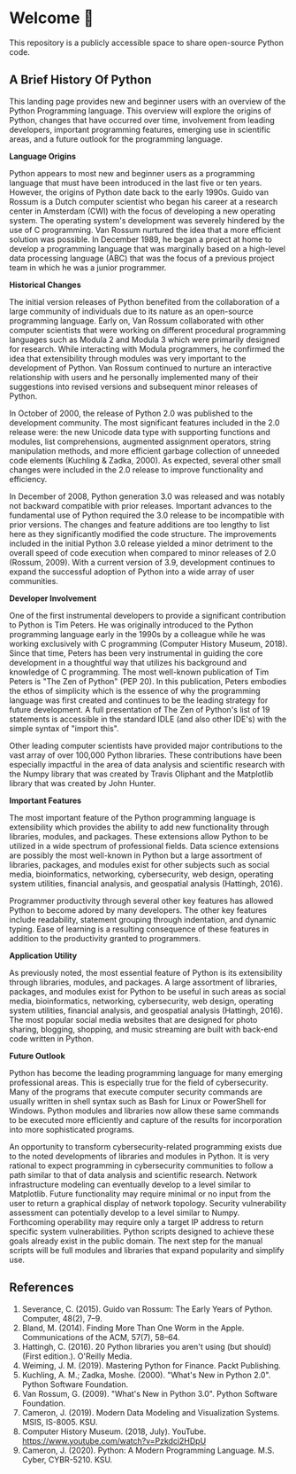 # Welcome 👋

This repository is a publicly accessible space to share open-source Python code.

## A Brief History Of Python

This landing page provides new and beginner users with an overview of the Python Programming language. This overview will explore the origins of Python, changes that have occurred over time, involvement from leading developers, important programming features, emerging use in scientific areas, and a future outlook for the programming language.

**Language Origins**

Python appears to most new and beginner users as a programming language that must have been introduced in the last five or ten years. However, the origins of Python date back to the early 1990s. Guido van Rossum is a Dutch computer scientist who began his career at a research center in Amsterdam (CWI) with the focus of developing a new operating system. The operating system's development was severely hindered by the use of C programming. Van Rossum nurtured the idea that a more efficient solution was possible. In December 1989, he began a project at home to develop a programming language that was marginally based on a high-level data processing language (ABC) that was the focus of a previous project team in which he was a junior programmer.

**Historical Changes**

The initial version releases of Python benefited from the collaboration of a large community of individuals due to its nature as an open-source programming language. Early on, Van Rossum collaborated with other computer scientists that were working on different procedural programming languages such as Modula 2 and Modula 3 which were primarily designed for research. While interacting with Modula programmers, he confirmed the idea that extensibility through modules was very important to the development of Python. Van Rossum continued to nurture an interactive relationship with users and he personally implemented many of their suggestions into revised versions and subsequent minor releases of Python.

In October of 2000, the release of Python 2.0 was published to the development community. The most significant features included in the 2.0 release were: the new Unicode data type with supporting functions and modules, list comprehensions, augmented assignment operators, string manipulation methods, and more efficient garbage collection of unneeded code elements (Kuchling & Zadka, 2000). As expected, several other small changes were included in the 2.0 release to improve functionality and efficiency. 

In December of 2008, Python generation 3.0 was released and was notably not backward compatible with prior releases. Important advances to the fundamental use of Python required the 3.0 release to be incompatible with prior versions. The changes and feature additions are too lengthy to list here as they significantly modified the code structure. The improvements included in the initial Python 3.0 release yielded a minor detriment to the overall speed of code execution when compared to minor releases of 2.0 (Rossum, 2009). With a current version of 3.9, development continues to expand the successful adoption of Python into a wide array of user communities.

**Developer Involvement**

One of the first instrumental developers to provide a significant contribution to Python is Tim Peters. He was originally introduced to the Python programming language early in the 1990s by a colleague while he was working exclusively with C programming (Computer History Museum, 2018). Since that time, Peters has been very instrumental in guiding the core development in a thoughtful way that utilizes his background and knowledge of C programming. The most well-known publication of Tim Peters is "The Zen of Python" (PEP 20). In this publication, Peters embodies the ethos of simplicity which is the essence of why the programming language was first created and continues to be the leading strategy for future development. A full presentation of The Zen of Python's list of 19 statements is accessible in the standard IDLE (and also other IDE's) with the simple syntax of "import this".

Other leading computer scientists have provided major contributions to the vast array of over 100,000 Python libraries. These contributions have been especially impactful in the area of data analysis and scientific research with the Numpy library that was created by Travis Oliphant and the Matplotlib library that was created by John Hunter.

**Important Features**

The most important feature of the Python programming language is extensibility which provides the ability to add new functionality through libraries, modules, and packages. These extensions allow Python to be utilized in a wide spectrum of professional fields. Data science extensions are possibly the most well-known in Python but a large assortment of libraries, packages, and modules exist for other subjects such as social media, bioinformatics, networking, cybersecurity, web design, operating system utilities, financial analysis, and geospatial analysis (Hattingh, 2016). 

Programmer productivity through several other key features has allowed Python to become adored by many developers. The other key features include readability, statement grouping through indentation, and dynamic typing. Ease of learning is a resulting consequence of these features in addition to the productivity granted to programmers.

**Application Utility**

As previously noted, the most essential feature of Python is its extensibility through libraries, modules, and packages. A large assortment of libraries, packages, and modules exist for Python to be useful in such areas as social media, bioinformatics, networking, cybersecurity, web design, operating system utilities, financial analysis, and geospatial analysis (Hattingh, 2016). The most popular social media websites that are designed for photo sharing, blogging, shopping, and music streaming are built with back-end code written in Python. 

**Future Outlook**

Python has become the leading programming language for many emerging professional areas. This is especially true for the field of cybersecurity. Many of the programs that execute computer security commands are usually written in shell syntax such as Bash for Linux or PowerShell for Windows. Python modules and libraries now allow these same commands to be executed more efficiently and capture of the results for incorporation into more sophisticated programs.

An opportunity to transform cybersecurity-related programming exists due to the noted developments of libraries and modules in Python. It is very rational to expect programming in cybersecurity communities to follow a path similar to that of data analysis and scientific research. Network infrastructure modeling can eventually develop to a level similar to Matplotlib. Future functionality may require minimal or no input from the user to return a graphical display of network topology. Security vulnerability assessment can potentially develop to a level similar to Numpy. Forthcoming operability may require only a target IP address to return specific system vulnerabilities. Python scripts designed to achieve these goals already exist in the public domain. The next step for the manual scripts will be full modules and libraries that expand popularity and simplify use.


## References

1) Severance, C. (2015). Guido van Rossum: The Early Years of Python. Computer, 48(2), 7–9.
2) Bland, M. (2014). Finding More Than One Worm in the Apple. Communications of the ACM, 57(7), 58–64.
3) Hattingh, C. (2016). 20 Python libraries you aren't using (but should) (First edition.). O'Reilly Media.
4) Weiming, J. M. (2019). Mastering Python for Finance. Packt Publishing.
5) Kuchling, A. M.; Zadka, Moshe. (2000). "What's New in Python 2.0". Python Software Foundation.
6) Van Rossum, G. (2009). "What's New in Python 3.0". Python Software Foundation.
7) Cameron, J. (2019). Modern Data Modeling and Visualization Systems. MSIS, IS-8005. KSU.
8) Computer History Museum. (2018, July). YouTube. https://www.youtube.com/watch?v=Pzkdci2HDpU
9) Cameron, J. (2020). Python: A Modern Programming Language. M.S. Cyber, CYBR-5210. KSU.








